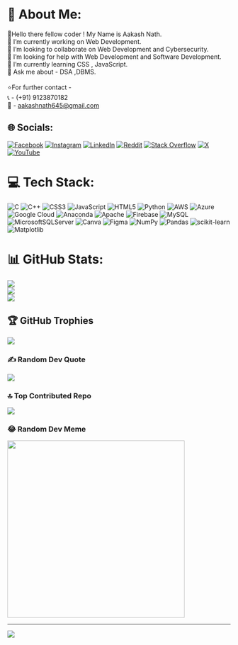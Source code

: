 # 💫 About Me:
👋Hello there fellow coder ! My Name is Aakash Nath.<br>🔭 I’m currently working on Web Development.<br>👯 I’m looking to collaborate on Web Development and Cybersecurity.<br>🤝 I’m looking for help with Web Development and Software Development.<br>🌱 I’m currently learning CSS , JavaScript.<br>💬 Ask me about - DSA ,DBMS.<br><br>⭐For further contact -<br>📞 - (+91) 9123870182<br>📧 - aakashnath645@gmail.com<br>


## 🌐 Socials:
[![Facebook](https://img.shields.io/badge/Facebook-%231877F2.svg?logo=Facebook&logoColor=white)](https://facebook.com/https://www.facebook.com/profile.php?id=100037314792829) [![Instagram](https://img.shields.io/badge/Instagram-%23E4405F.svg?logo=Instagram&logoColor=white)](https://instagram.com/aakashnath175) [![LinkedIn](https://img.shields.io/badge/LinkedIn-%230077B5.svg?logo=linkedin&logoColor=white)](https://linkedin.com/in/aakash-nath-3717b821b) [![Reddit](https://img.shields.io/badge/Reddit-%23FF4500.svg?logo=Reddit&logoColor=white)](https://reddit.com/user/One_Associate_7849) [![Stack Overflow](https://img.shields.io/badge/-Stackoverflow-FE7A16?logo=stack-overflow&logoColor=white)](https://stackoverflow.com/users/BrownHawk2003) [![X](https://img.shields.io/badge/X-black.svg?logo=X&logoColor=white)](https://x.com/@aakashnath529) [![YouTube](https://img.shields.io/badge/YouTube-%23FF0000.svg?logo=YouTube&logoColor=white)](https://youtube.com/@@aakashnath45) 

# 💻 Tech Stack:
![C](https://img.shields.io/badge/c-%2300599C.svg?style=for-the-badge&logo=c&logoColor=white) ![C++](https://img.shields.io/badge/c++-%2300599C.svg?style=for-the-badge&logo=c%2B%2B&logoColor=white) ![CSS3](https://img.shields.io/badge/css3-%231572B6.svg?style=for-the-badge&logo=css3&logoColor=white) ![JavaScript](https://img.shields.io/badge/javascript-%23323330.svg?style=for-the-badge&logo=javascript&logoColor=%23F7DF1E) ![HTML5](https://img.shields.io/badge/html5-%23E34F26.svg?style=for-the-badge&logo=html5&logoColor=white) ![Python](https://img.shields.io/badge/python-3670A0?style=for-the-badge&logo=python&logoColor=ffdd54) ![AWS](https://img.shields.io/badge/AWS-%23FF9900.svg?style=for-the-badge&logo=amazon-aws&logoColor=white) ![Azure](https://img.shields.io/badge/azure-%230072C6.svg?style=for-the-badge&logo=microsoftazure&logoColor=white) ![Google Cloud](https://img.shields.io/badge/GoogleCloud-%234285F4.svg?style=for-the-badge&logo=google-cloud&logoColor=white) ![Anaconda](https://img.shields.io/badge/Anaconda-%2344A833.svg?style=for-the-badge&logo=anaconda&logoColor=white) ![Apache](https://img.shields.io/badge/apache-%23D42029.svg?style=for-the-badge&logo=apache&logoColor=white) ![Firebase](https://img.shields.io/badge/firebase-a08021?style=for-the-badge&logo=firebase&logoColor=ffcd34) ![MySQL](https://img.shields.io/badge/mysql-4479A1.svg?style=for-the-badge&logo=mysql&logoColor=white) ![MicrosoftSQLServer](https://img.shields.io/badge/Microsoft%20SQL%20Server-CC2927?style=for-the-badge&logo=microsoft%20sql%20server&logoColor=white) ![Canva](https://img.shields.io/badge/Canva-%2300C4CC.svg?style=for-the-badge&logo=Canva&logoColor=white) ![Figma](https://img.shields.io/badge/figma-%23F24E1E.svg?style=for-the-badge&logo=figma&logoColor=white) ![NumPy](https://img.shields.io/badge/numpy-%23013243.svg?style=for-the-badge&logo=numpy&logoColor=white) ![Pandas](https://img.shields.io/badge/pandas-%23150458.svg?style=for-the-badge&logo=pandas&logoColor=white) ![scikit-learn](https://img.shields.io/badge/scikit--learn-%23F7931E.svg?style=for-the-badge&logo=scikit-learn&logoColor=white) ![Matplotlib](https://img.shields.io/badge/Matplotlib-%23ffffff.svg?style=for-the-badge&logo=Matplotlib&logoColor=black)
# 📊 GitHub Stats:
![](https://github-readme-stats.vercel.app/api?username=Aakashnath645&theme=radical&hide_border=false&include_all_commits=false&count_private=false)<br/>
![](https://github-readme-streak-stats.herokuapp.com/?user=Aakashnath645&theme=radical&hide_border=false)<br/>
![](https://github-readme-stats.vercel.app/api/top-langs/?username=Aakashnath645&theme=radical&hide_border=false&include_all_commits=false&count_private=false&layout=compact)

## 🏆 GitHub Trophies
![](https://github-profile-trophy.vercel.app/?username=Aakashnath645&theme=radical&no-frame=false&no-bg=false&margin-w=4)

### ✍️ Random Dev Quote
![](https://quotes-github-readme.vercel.app/api?type=horizontal&theme=radical)

### 🔝 Top Contributed Repo
![](https://github-contributor-stats.vercel.app/api?username=Aakashnath645&limit=5&theme=radical&combine_all_yearly_contributions=true)

### 😂 Random Dev Meme
<img src='https://memer-new.vercel.app/' style="height: 400px;"/>

---
[![](https://visitcount.itsvg.in/api?id=Aakashnath645&icon=2&color=9)](https://visitcount.itsvg.in)

<!-- Proudly created with GPRM ( https://gprm.itsvg.in ) -->
